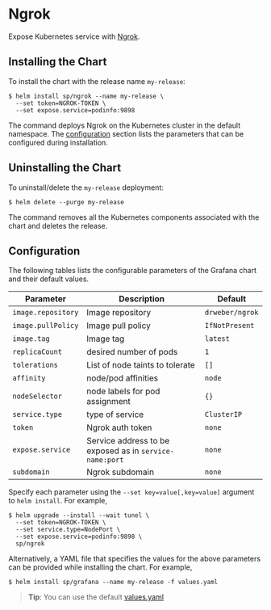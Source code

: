 # Ngrok

Expose Kubernetes service with [Ngrok](https://ngrok.com).

## Installing the Chart

To install the chart with the release name `my-release`:

```console
$ helm install sp/ngrok --name my-release \
  --set token=NGROK-TOKEN \
  --set expose.service=podinfo:9898
```

The command deploys Ngrok on the Kubernetes cluster in the default namespace.
The [configuration](#configuration) section lists the parameters that can be configured during installation.

## Uninstalling the Chart

To uninstall/delete the `my-release` deployment:

```console
$ helm delete --purge my-release
```

The command removes all the Kubernetes components associated with the chart and deletes the release.

## Configuration

The following tables lists the configurable parameters of the Grafana chart and their default values.

Parameter | Description | Default
--- | --- | ---
`image.repository` | Image repository | `drweber/ngrok`
`image.pullPolicy` | Image pull policy | `IfNotPresent`
`image.tag` | Image tag | `latest`
`replicaCount` | desired number of pods | `1`
`tolerations` | List of node taints to tolerate | `[]`
`affinity` | node/pod affinities | `node`
`nodeSelector` | node labels for pod assignment | `{}`
`service.type` | type of service | `ClusterIP`
`token` | Ngrok auth token | `none`
`expose.service` | Service address to be exposed as in `service-name:port` | `none`
`subdomain` | Ngrok subdomain | `none`

Specify each parameter using the `--set key=value[,key=value]` argument to `helm install`. For example,

```console
$ helm upgrade --install --wait tunel \
  --set token=NGROK-TOKEN \
  --set service.type=NodePort \
  --set expose.service=podinfo:9898 \
  sp/ngrok
```

Alternatively, a YAML file that specifies the values for the above parameters can be provided while installing the chart. For example,

```console
$ helm install sp/grafana --name my-release -f values.yaml
```

> **Tip**: You can use the default [values.yaml](values.yaml)
```


